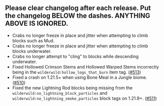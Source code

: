 Please clear changelog after each release.
Put the changelog BELOW the dashes. ANYTHING ABOVE IS IGNORED.
-----------------
- Crabs no longer freeze in place and jitter when attempting to climb blocks such as Mud.
- Crabs no longer freeze in place and jitter when attempting to climb blocks underwater.
- Crabs no longer attempt to "cling" to blocks while descending underwater.
- Fixed Hollowed Crimson Stems and Hollowed Warped Stems incorrectly being in the `wilderwild:hollow_logs_that_burn` item tag. ([#513](https://github.com/FrozenBlock/WilderWild/issues/513))
- Fixed a crash on 1.21.5+ when using Bone Meal in a Jungle biome. ([#510](https://github.com/FrozenBlock/WilderWild/issues/510))
- Fixed the new Lightning Rod blocks being missing from the `wilderwild:no_lightning_block_particles` and `wilderwild:no_lightning_smoke_particles` block tags on 1.21.9+. ([#511](https://github.com/FrozenBlock/WilderWild/issues/511))
